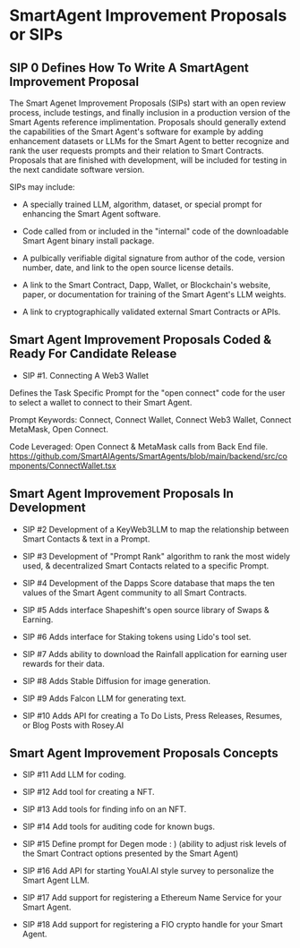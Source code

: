 # SmartAgent Improvement Proposals or SIPs

##  SIP 0 Defines How To Write A SmartAgent Improvement Proposal 
The Smart Agenet Improvement Proposals (SIPs) start with an open review process, include testings, and finally inclusion in a production version of the Smart Agents reference implimentation. Proposals should generally extend the capabilities of the Smart Agent's software for example by adding enhancement datasets or LLMs for the Smart Agent to better recognize and rank the user requests prompts and their relation to Smart Contracts. Proposals that are finished with development, will be included for testing in the next candidate software version.

SIPs may include:

- A specially trained LLM, algorithm, dataset, or special prompt for enhancing the Smart Agent software.

- Code called from or included in the "internal" code of the downloadable Smart Agent binary install package.

- A pulbically verifiable digital signature from author of the code, version number, date, and link to the open source license details.  

- A link to the Smart Contract, Dapp, Wallet, or Blockchain's website, paper, or documentation for training of the Smart Agent's LLM weights.

- A link to cryptographically validated external Smart Contracts or APIs.

## Smart Agent Improvement Proposals Coded & Ready For Candidate Release
- SIP #1. Connecting A Web3 Wallet

Defines the Task Specific Prompt for the "open connect" code for the user to select a wallet to connect to their Smart Agent.

Prompt Keywords: Connect, Connect Wallet, Connect Web3 Wallet, Connect MetaMask, Open Connect.

Code Leveraged: Open Connect & MetaMask calls from Back End file. https://github.com/SmartAIAgents/SmartAgents/blob/main/backend/src/components/ConnectWallet.tsx    

## Smart Agent Improvement Proposals In Development
- SIP #2 Development of a KeyWeb3LLM to map the relationship between Smart Contacts & text in a Prompt.

- SIP #3 Development of "Prompt Rank" algorithm to rank the most widely used, & decentralized Smart Contacts related to a specific Prompt.

- SIP #4 Development of the Dapps Score database that maps the ten values of the Smart Agent community to all Smart Contracts.

- SIP #5 Adds interface Shapeshift's open source library of Swaps & Earning.

- SIP #6 Adds interface for Staking tokens using Lido's tool set.

- SIP #7 Adds ability to download the Rainfall application for earning user rewards for their data.

- SIP #8 Adds Stable Diffusion for image generation.

- SIP #9 Adds Falcon LLM for generating text.

- SIP #10 Adds API for creating a To Do Lists, Press Releases, Resumes, or Blog Posts with Rosey.AI

## Smart Agent Improvement Proposals Concepts

- SIP #11 Add LLM for coding.

- SIP #12 Add tool for creating a NFT.

- SIP #13 Add tools for finding info on an NFT.

- SIP #14 Add tools for auditing code for known bugs.

- SIP #15 Define prompt for Degen mode : ) (ability to adjust risk levels of the Smart Contract options presented by the Smart Agent)

- SIP #16 Add API for starting YouAI.AI style survey to personalize the Smart Agent LLM.

- SIP #17 Add support for registering a Ethereum Name Service for your Smart Agent.

- SIP #18 Add support for registering a FIO crypto handle for your Smart Agent.
